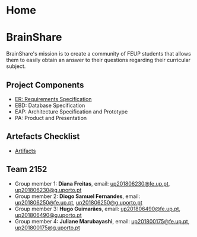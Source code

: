 # Home 

# BrainShare

BrainShare's mission is to create a community of FEUP students that allows them to easily obtain an answer to their questions regarding their curricular subject.


## Project Components 
- [ER: Requirements Specification](https://git.fe.up.pt/lbaw/lbaw2021/lbaw2152/-/wikis/ER)
- EBD: Database Specification
- EAP: Architecture Specification and Prototype
- PA: Product and Presentation

## Artefacts Checklist
- [Artifacts](https://docs.google.com/spreadsheets/d/1tLJ6TJqvkxBjjP1zpl0U7yDk5qBW10M6wMT9zsir3n4/edit?ts=6022a2f3#gid=112353011)
## Team 2152
- Group member 1: __Diana Freitas__, email: up201806230@fe.up.pt, up201806230@g.uporto.pt  
- Group member 2: __Diogo Samuel Fernandes__, email: up201806250@fe.up.pt, up201806250@g.uporto.pt  
- Group member 3: __Hugo Guimarães__, email: up201806490@fe.up.pt, up201806490@g.uporto.pt  
- Group member 4: __Juliane Marubayashi__, email: up201800175@fe.up.pt, up201800175@g.uporto.pt  


 
